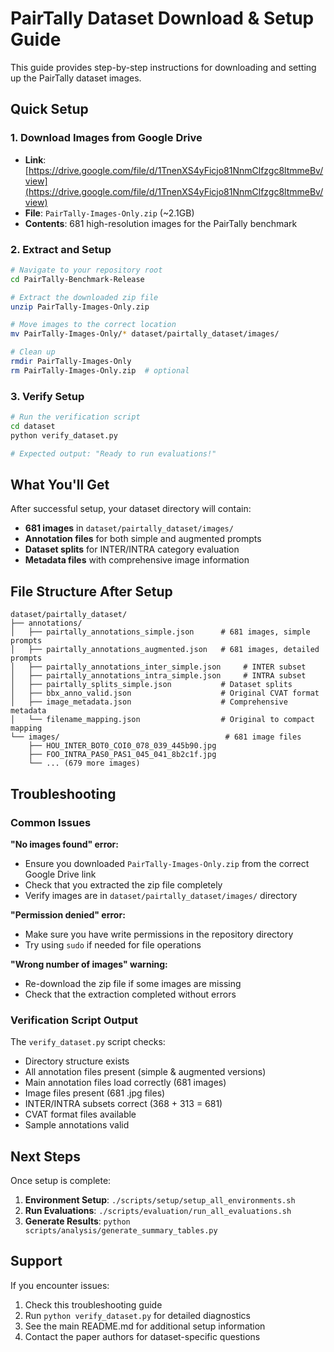 # PairTally Dataset Download & Setup Guide

This guide provides step-by-step instructions for downloading and setting up the PairTally dataset images.

## Quick Setup

### 1. Download Images from Google Drive
- **Link**: [https://drive.google.com/file/d/1TnenXS4yFicjo81NnmClfzgc8ltmmeBv/view](https://drive.google.com/file/d/1TnenXS4yFicjo81NnmClfzgc8ltmmeBv/view)
- **File**: `PairTally-Images-Only.zip` (~2.1GB)
- **Contents**: 681 high-resolution images for the PairTally benchmark

### 2. Extract and Setup
```bash
# Navigate to your repository root
cd PairTally-Benchmark-Release

# Extract the downloaded zip file
unzip PairTally-Images-Only.zip

# Move images to the correct location
mv PairTally-Images-Only/* dataset/pairtally_dataset/images/

# Clean up
rmdir PairTally-Images-Only
rm PairTally-Images-Only.zip  # optional
```

### 3. Verify Setup
```bash
# Run the verification script
cd dataset
python verify_dataset.py

# Expected output: "Ready to run evaluations!"
```

## What You'll Get

After successful setup, your dataset directory will contain:
- **681 images** in `dataset/pairtally_dataset/images/`
- **Annotation files** for both simple and augmented prompts
- **Dataset splits** for INTER/INTRA category evaluation
- **Metadata files** with comprehensive image information

## File Structure After Setup

```
dataset/pairtally_dataset/
├── annotations/
│   ├── pairtally_annotations_simple.json      # 681 images, simple prompts
│   ├── pairtally_annotations_augmented.json   # 681 images, detailed prompts
│   ├── pairtally_annotations_inter_simple.json     # INTER subset
│   ├── pairtally_annotations_intra_simple.json     # INTRA subset
│   ├── pairtally_splits_simple.json           # Dataset splits
│   ├── bbx_anno_valid.json                    # Original CVAT format
│   ├── image_metadata.json                    # Comprehensive metadata
│   └── filename_mapping.json                  # Original to compact mapping
└── images/                                     # 681 image files
    ├── HOU_INTER_BOT0_COI0_078_039_445b90.jpg
    ├── FOO_INTRA_PAS0_PAS1_045_041_8b2c1f.jpg
    └── ... (679 more images)
```

## Troubleshooting

### Common Issues

**"No images found" error:**
- Ensure you downloaded `PairTally-Images-Only.zip` from the correct Google Drive link
- Check that you extracted the zip file completely
- Verify images are in `dataset/pairtally_dataset/images/` directory

**"Permission denied" error:**
- Make sure you have write permissions in the repository directory
- Try using `sudo` if needed for file operations

**"Wrong number of images" warning:**
- Re-download the zip file if some images are missing
- Check that the extraction completed without errors

### Verification Script Output

The `verify_dataset.py` script checks:
- Directory structure exists
- All annotation files present (simple & augmented versions)
- Main annotation files load correctly (681 images)
- Image files present (681 .jpg files)
- INTER/INTRA subsets correct (368 + 313 = 681)
- CVAT format files available
- Sample annotations valid

## Next Steps

Once setup is complete:
1. **Environment Setup**: `./scripts/setup/setup_all_environments.sh`
2. **Run Evaluations**: `./scripts/evaluation/run_all_evaluations.sh`
3. **Generate Results**: `python scripts/analysis/generate_summary_tables.py`

## Support

If you encounter issues:
1. Check this troubleshooting guide
2. Run `python verify_dataset.py` for detailed diagnostics
3. See the main README.md for additional setup information
4. Contact the paper authors for dataset-specific questions
